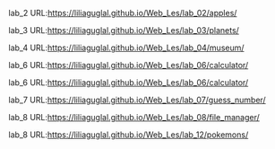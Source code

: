lab_2  URL:https://liliaguglal.github.io/Web_Les/lab_02/apples/ 

lab_3  URL:https://liliaguglal.github.io/Web_Les/lab_03/planets/

lab_4  URL:https://liliaguglal.github.io/Web_Les/lab_04/museum/

lab_6  URL:https://liliaguglal.github.io/Web_Les/lab_06/calculator/

lab_6  URL:https://liliaguglal.github.io/Web_Les/lab_06/calculator/

lab_7  URL:https://liliaguglal.github.io/Web_Les/lab_07/guess_number/

lab_8  URL:https://liliaguglal.github.io/Web_Les/lab_08/file_manager/

lab_8  URL:https://liliaguglal.github.io/Web_Les/lab_12/pokemons/
